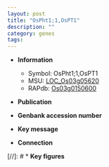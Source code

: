 ```yaml
---
layout: post
title: "OsPht1;1,OsPT1"
description: ""
category: genes
tags: 
---
```


* **Information**  
    + Symbol: OsPht1;1,OsPT1  
    + MSU: [LOC_Os03g05620](http://rice.uga.edu/cgi-bin/ORF_infopage.cgi?orf=LOC_Os03g05620)  
    + RAPdb: [Os03g0150600](http://rapdb.dna.affrc.go.jp/viewer/gbrowse_details/irgsp1?name=Os03g0150600)  

* **Publication**  

* **Genbank accession number**  

* **Key message**  

* **Connection**  

[//]: # * **Key figures**  


